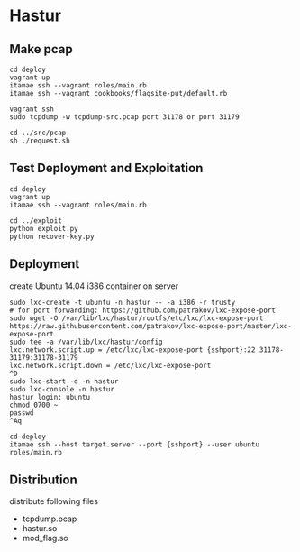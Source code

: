 Hastur
======

Make pcap
--------
```
cd deploy
vagrant up
itamae ssh --vagrant roles/main.rb
itamae ssh --vagrant cookbooks/flagsite-put/default.rb

vagrant ssh
sudo tcpdump -w tcpdump-src.pcap port 31178 or port 31179
```
```
cd ../src/pcap
sh ./request.sh
```

Test Deployment and Exploitation
--------------------------------
```
cd deploy
vagrant up
itamae ssh --vagrant roles/main.rb

cd ../exploit
python exploit.py
python recover-key.py
```

Deployment
----------
create Ubuntu 14.04 i386 container on server
```
sudo lxc-create -t ubuntu -n hastur -- -a i386 -r trusty
# for port forwarding: https://github.com/patrakov/lxc-expose-port
sudo wget -O /var/lib/lxc/hastur/rootfs/etc/lxc/lxc-expose-port https://raw.githubusercontent.com/patrakov/lxc-expose-port/master/lxc-expose-port
sudo tee -a /var/lib/lxc/hastur/config
lxc.network.script.up = /etc/lxc/lxc-expose-port {sshport}:22 31178-31179:31178-31179
lxc.network.script.down = /etc/lxc/lxc-expose-port
^D
sudo lxc-start -d -n hastur
sudo lxc-console -n hastur
hastur login: ubuntu
chmod 0700 ~
passwd
^Aq
```
```
cd deploy
itamae ssh --host target.server --port {sshport} --user ubuntu roles/main.rb
```

Distribution
------------
distribute following files
* tcpdump.pcap
* hastur.so
* mod_flag.so

